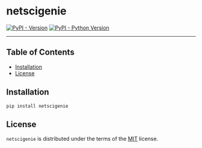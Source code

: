 # netscigenie

[![PyPI - Version](https://img.shields.io/pypi/v/netscigenie.svg)](https://pypi.org/project/netscigenie)
[![PyPI - Python Version](https://img.shields.io/pypi/pyversions/netscigenie.svg)](https://pypi.org/project/netscigenie)

-----

## Table of Contents

- [Installation](#installation)
- [License](#license)

## Installation

```console
pip install netscigenie
```

## License

`netscigenie` is distributed under the terms of the [MIT](https://spdx.org/licenses/MIT.html) license.
